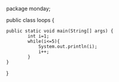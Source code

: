 package monday;

public class loops {

	public static void main(String[] args) {
			int i=1;
			while(i<=5){
				System.out.println(i);
				i++;
			}
	}

}
